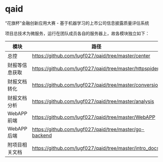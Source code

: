 # qaid
 “花旗杯”金融创新应用大赛 - 基于机器学习的上市公司信息披露质量评估系统



项目总技术为微服务，运行在团队成员各自的服务器上，故各模块独立如下：

| 模块           | 路径                                                   |
| -------------- | ------------------------------------------------------ |
| 总控           | https://github.com/lugf027/qaid/tree/master/center     |
| 财报等信息获取 | https://github.com/lugf027/qaid/tree/master/httpspider |
| 财报文档转化   | https://github.com/lugf027/qaid/tree/master/conversion |
| 财报文档分析   | https://github.com/lugf027/qaid/tree/master/analysis   |
| WebAPP前端     | https://github.com/lugf027/qaid/tree/master/WebAPP     |
| WebAPP后端     | https://github.com/lugf027/qaid/tree/master/go-backend |
| 附项目相关文档 | https://github.com/lugf027/qaid/tree/master/intro_docs |


